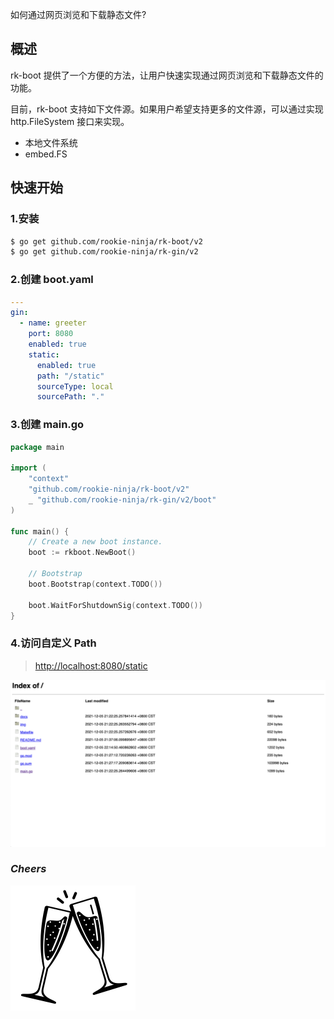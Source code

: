 如何通过网页浏览和下载静态文件?

## 概述
rk-boot 提供了一个方便的方法，让用户快速实现通过网页浏览和下载静态文件的功能。

目前，rk-boot 支持如下文件源。如果用户希望支持更多的文件源，可以通过实现 http.FileSystem 接口来实现。

- 本地文件系统
- embed.FS

## 快速开始
### 1.安装

```bash
$ go get github.com/rookie-ninja/rk-boot/v2
$ go get github.com/rookie-ninja/rk-gin/v2
```

### 2.创建 boot.yaml
```yaml
---
gin:
  - name: greeter
    port: 8080
    enabled: true
    static:
      enabled: true
      path: "/static"
      sourceType: local
      sourcePath: "."
```

### 3.创建 main.go
```go
package main

import (
	"context"
	"github.com/rookie-ninja/rk-boot/v2"
	_ "github.com/rookie-ninja/rk-gin/v2/boot"
)

func main() {
	// Create a new boot instance.
	boot := rkboot.NewBoot()

	// Bootstrap
	boot.Bootstrap(context.TODO())

	boot.WaitForShutdownSig(context.TODO())
}
```

### 4.访问自定义 Path
> [http://localhost:8080/static](http://localhost:8080/static)

![](../../../img/user-guide/gin/advanced/static-file-handler.png)

### _**Cheers**_
![](../../../img/user-guide/cheers.png)
